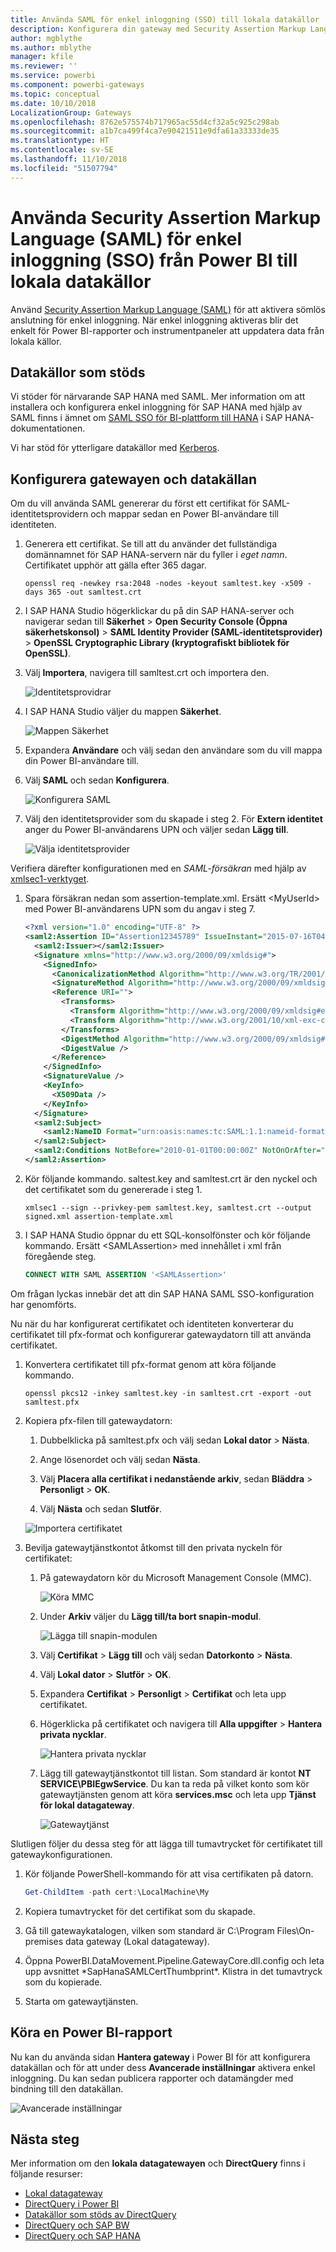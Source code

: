```yaml
---
title: Använda SAML för enkel inloggning (SSO) till lokala datakällor
description: Konfigurera din gateway med Security Assertion Markup Language (SAML) för att aktivera enkel inloggning (SSO) från Power BI till lokala datakällor.
author: mgblythe
ms.author: mblythe
manager: kfile
ms.reviewer: ''
ms.service: powerbi
ms.component: powerbi-gateways
ms.topic: conceptual
ms.date: 10/10/2018
LocalizationGroup: Gateways
ms.openlocfilehash: 8762e575574b717965ac55d4cf32a5c925c298ab
ms.sourcegitcommit: a1b7ca499f4ca7e90421511e9dfa61a33333de35
ms.translationtype: HT
ms.contentlocale: sv-SE
ms.lasthandoff: 11/10/2018
ms.locfileid: "51507794"
---
```

# <a name="use-security-assertion-markup-language-saml-for-single-sign-on-sso-from-power-bi-to-on-premises-data-sources"></a>Använda Security Assertion Markup Language (SAML) för enkel inloggning (SSO) från Power BI till lokala datakällor

Använd [Security Assertion Markup Language (SAML)](https://www.onelogin.com/pages/saml) för att aktivera sömlös anslutning för enkel inloggning. När enkel inloggning aktiveras blir det enkelt för Power BI-rapporter och instrumentpaneler att uppdatera data från lokala källor.

## <a name="supported-data-sources"></a>Datakällor som stöds

Vi stöder för närvarande SAP HANA med SAML. Mer information om att installera och konfigurera enkel inloggning för SAP HANA med hjälp av SAML finns i ämnet om [SAML SSO för BI-plattform till HANA](https://wiki.scn.sap.com/wiki/display/SAPHANA/SAML+SSO+for+BI+Platform+to+HANA) i SAP HANA-dokumentationen.

Vi har stöd för ytterligare datakällor med [Kerberos](service-gateway-sso-kerberos.md).

## <a name="configuring-the-gateway-and-data-source"></a>Konfigurera gatewayen och datakällan

Om du vill använda SAML genererar du först ett certifikat för SAML-identitetsprovidern och mappar sedan en Power BI-användare till identiteten.

1. Generera ett certifikat. Se till att du använder det fullständiga domännamnet för SAP HANA-servern när du fyller i *eget namn*. Certifikatet upphör att gälla efter 365 dagar.

    ```
    openssl req -newkey rsa:2048 -nodes -keyout samltest.key -x509 -days 365 -out samltest.crt
    ```

1. I SAP HANA Studio högerklickar du på din SAP HANA-server och navigerar sedan till **Säkerhet** > **Open Security Console (Öppna säkerhetskonsol)** > **SAML Identity Provider (SAML-identitetsprovider)** > **OpenSSL Cryptographic Library (kryptografiskt bibliotek för OpenSSL)**.

1. Välj **Importera**, navigera till samltest.crt och importera den.

    ![Identitetsprovidrar](media/service-gateway-sso-saml/identity-providers.png)

1. I SAP HANA Studio väljer du mappen **Säkerhet**.

    ![Mappen Säkerhet](media/service-gateway-sso-saml/security-folder.png)

1. Expandera **Användare** och välj sedan den användare som du vill mappa din Power BI-användare till.

1. Välj **SAML** och sedan **Konfigurera**.

    ![Konfigurera SAML](media/service-gateway-sso-saml/configure-saml.png)

1. Välj den identitetsprovider som du skapade i steg 2. För **Extern identitet** anger du Power BI-användarens UPN och väljer sedan **Lägg till**.

    ![Välja identitetsprovider](media/service-gateway-sso-saml/select-identity-provider.png)

Verifiera därefter konfigurationen med en *SAML-försäkran* med hjälp av [xmlsec1-verktyget](http://sgros.blogspot.com/2013/01/signing-xml-document-using-xmlsec1.html).

1. Spara försäkran nedan som assertion-template.xml. Ersätt \<MyUserId\> med Power BI-användarens UPN som du angav i steg 7.

    ```xml
    <?xml version="1.0" encoding="UTF-8" ?>
    <saml2:Assertion ID="Assertion12345789" IssueInstant="2015-07-16T04:47:49.858Z" Version="2.0" xmlns:saml2="urn:oasis:names:tc:SAML:2.0:assertion">
      <saml2:Issuer></saml2:Issuer> 
      <Signature xmlns="http://www.w3.org/2000/09/xmldsig#">
        <SignedInfo>
          <CanonicalizationMethod Algorithm="http://www.w3.org/TR/2001/REC-xml-c14n-20010315"/>
          <SignatureMethod Algorithm="http://www.w3.org/2000/09/xmldsig#rsa-sha1"/>
          <Reference URI="">
            <Transforms>
              <Transform Algorithm="http://www.w3.org/2000/09/xmldsig#enveloped-signature"/>
              <Transform Algorithm="http://www.w3.org/2001/10/xml-exc-c14n#"/>
            </Transforms>
            <DigestMethod Algorithm="http://www.w3.org/2000/09/xmldsig#sha1"/>
            <DigestValue />
          </Reference>
        </SignedInfo>
        <SignatureValue />
        <KeyInfo>
          <X509Data />
        </KeyInfo>
      </Signature>
      <saml2:Subject>
        <saml2:NameID Format="urn:oasis:names:tc:SAML:1.1:nameid-format:unspecified"><MyUserId></saml2:NameID>
      </saml2:Subject>
      <saml2:Conditions NotBefore="2010-01-01T00:00:00Z" NotOnOrAfter="2050-01-01T00:00:00Z"/>
    </saml2:Assertion>
    ```

1. Kör följande kommando. saltest.key and samltest.crt är den nyckel och det certifikatet som du genererade i steg 1.

    ```
    xmlsec1 --sign --privkey-pem samltest.key, samltest.crt --output signed.xml assertion-template.xml
    ```

1. I SAP HANA Studio öppnar du ett SQL-konsolfönster och kör följande kommando. Ersätt \<SAMLAssertion\> med innehållet i xml från föregående steg.

    ```SQL
    CONNECT WITH SAML ASSERTION '<SAMLAssertion>'
    ```

Om frågan lyckas innebär det att din SAP HANA SAML SSO-konfiguration har genomförts.

Nu när du har konfigurerat certifikatet och identiteten konverterar du certifikatet till pfx-format och konfigurerar gatewaydatorn till att använda certifikatet.

1. Konvertera certifikatet till pfx-format genom att köra följande kommando.

    ```
    openssl pkcs12 -inkey samltest.key -in samltest.crt -export -out samltest.pfx
    ```

1. Kopiera pfx-filen till gatewaydatorn:

    1. Dubbelklicka på samltest.pfx och välj sedan **Lokal dator** > **Nästa**.

    1. Ange lösenordet och välj sedan **Nästa**.

    1. Välj **Placera alla certifikat i nedanstående arkiv**, sedan **Bläddra** > **Personligt** > **OK**.

    1. Välj **Nästa** och sedan **Slutför**.

    ![Importera certifikatet](media/service-gateway-sso-saml/import-certificate.png)

1. Bevilja gatewaytjänstkontot åtkomst till den privata nyckeln för certifikatet:

    1. På gatewaydatorn kör du Microsoft Management Console (MMC).

        ![Köra MMC](media/service-gateway-sso-saml/run-mmc.png)

    1. Under **Arkiv** väljer du **Lägg till/ta bort snapin-modul**.

        ![Lägga till snapin-modulen](media/service-gateway-sso-saml/add-snap-in.png)

    1. Välj **Certifikat** > **Lägg till** och välj sedan **Datorkonto** > **Nästa**.

    1. Välj **Lokal dator** > **Slutför** > **OK**.

    1. Expandera **Certifikat** > **Personligt** > **Certifikat** och leta upp certifikatet.

    1. Högerklicka på certifikatet och navigera till **Alla uppgifter** > **Hantera privata nycklar**.

        ![Hantera privata nycklar](media/service-gateway-sso-saml/manage-private-keys.png)

    1. Lägg till gatewaytjänstkontot till listan. Som standard är kontot **NT SERVICE\PBIEgwService**. Du kan ta reda på vilket konto som kör gatewaytjänsten genom att köra **services.msc** och leta upp **Tjänst för lokal datagateway**.

        ![Gatewaytjänst](media/service-gateway-sso-saml/gateway-service.png)

Slutligen följer du dessa steg för att lägga till tumavtrycket för certifikatet till gatewaykonfigurationen.

1. Kör följande PowerShell-kommando för att visa certifikaten på datorn.

    ```powershell
    Get-ChildItem -path cert:\LocalMachine\My
    ```
1. Kopiera tumavtrycket för det certifikat som du skapade.

1. Gå till gatewaykatalogen, vilken som standard är C:\Program Files\On-premises data gateway (Lokal datagateway).

1. Öppna PowerBI.DataMovement.Pipeline.GatewayCore.dll.config och leta upp avsnittet \*SapHanaSAMLCertThumbprint\*. Klistra in det tumavtryck som du kopierade.

1. Starta om gatewaytjänsten.

## <a name="running-a-power-bi-report"></a>Köra en Power BI-rapport

Nu kan du använda sidan **Hantera gateway** i Power BI för att konfigurera datakällan och för att under dess **Avancerade inställningar** aktivera enkel inloggning. Du kan sedan publicera rapporter och datamängder med bindning till den datakällan.

![Avancerade inställningar](media/service-gateway-sso-saml/advanced-settings.png)

## <a name="next-steps"></a>Nästa steg

Mer information om den **lokala datagatewayen** och **DirectQuery** finns i följande resurser:

* [Lokal datagateway](service-gateway-onprem.md)
* [DirectQuery i Power BI](desktop-directquery-about.md)
* [Datakällor som stöds av DirectQuery](desktop-directquery-data-sources.md)
* [DirectQuery och SAP BW](desktop-directquery-sap-bw.md)
* [DirectQuery och SAP HANA](desktop-directquery-sap-hana.md)